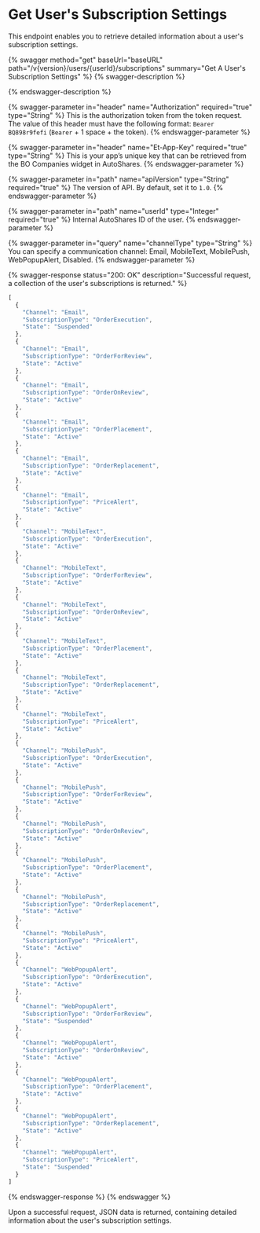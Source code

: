 # Get User's Subscription Settings

This endpoint enables you to retrieve detailed information about a user's subscription settings.

{% swagger method="get" baseUrl="baseURL" path="/v{version}/users/{userId}/subscriptions" summary="Get A User's Subscription Settings" %}
{% swagger-description %}

{% endswagger-description %}

{% swagger-parameter in="header" name="Authorization" required="true" type="String" %}
This is the authorization token from the token request. The value of this header must have the following format: `Bearer BQ898r9fefi` (`Bearer` + 1 space + the token).
{% endswagger-parameter %}

{% swagger-parameter in="header" name="Et-App-Key" required="true" type="String" %}
This is your app’s unique key that can be retrieved from the BO Companies widget in AutoShares.
{% endswagger-parameter %}

{% swagger-parameter in="path" name="apiVersion" type="String" required="true" %}
The version of API. By default, set it to `1.0`.
{% endswagger-parameter %}

{% swagger-parameter in="path" name="userId" type="Integer" required="true" %}
Internal AutoShares ID of the user.
{% endswagger-parameter %}

{% swagger-parameter in="query" name="channelType" type="String" %}
You can specify a communication channel: Email, MobileText, MobilePush, WebPopupAlert, Disabled.
{% endswagger-parameter %}

{% swagger-response status="200: OK" description="Successful request, a collection of the user's subscriptions is returned." %}
```javascript
[
  {
    "Channel": "Email",
    "SubscriptionType": "OrderExecution",
    "State": "Suspended"
  },
  {
    "Channel": "Email",
    "SubscriptionType": "OrderForReview",
    "State": "Active"
  },
  {
    "Channel": "Email",
    "SubscriptionType": "OrderOnReview",
    "State": "Active"
  },
  {
    "Channel": "Email",
    "SubscriptionType": "OrderPlacement",
    "State": "Active"
  },
  {
    "Channel": "Email",
    "SubscriptionType": "OrderReplacement",
    "State": "Active"
  },
  {
    "Channel": "Email",
    "SubscriptionType": "PriceAlert",
    "State": "Active"
  },
  {
    "Channel": "MobileText",
    "SubscriptionType": "OrderExecution",
    "State": "Active"
  },
  {
    "Channel": "MobileText",
    "SubscriptionType": "OrderForReview",
    "State": "Active"
  },
  {
    "Channel": "MobileText",
    "SubscriptionType": "OrderOnReview",
    "State": "Active"
  },
  {
    "Channel": "MobileText",
    "SubscriptionType": "OrderPlacement",
    "State": "Active"
  },
  {
    "Channel": "MobileText",
    "SubscriptionType": "OrderReplacement",
    "State": "Active"
  },
  {
    "Channel": "MobileText",
    "SubscriptionType": "PriceAlert",
    "State": "Active"
  },
  {
    "Channel": "MobilePush",
    "SubscriptionType": "OrderExecution",
    "State": "Active"
  },
  {
    "Channel": "MobilePush",
    "SubscriptionType": "OrderForReview",
    "State": "Active"
  },
  {
    "Channel": "MobilePush",
    "SubscriptionType": "OrderOnReview",
    "State": "Active"
  },
  {
    "Channel": "MobilePush",
    "SubscriptionType": "OrderPlacement",
    "State": "Active"
  },
  {
    "Channel": "MobilePush",
    "SubscriptionType": "OrderReplacement",
    "State": "Active"
  },
  {
    "Channel": "MobilePush",
    "SubscriptionType": "PriceAlert",
    "State": "Active"
  },
  {
    "Channel": "WebPopupAlert",
    "SubscriptionType": "OrderExecution",
    "State": "Active"
  },
  {
    "Channel": "WebPopupAlert",
    "SubscriptionType": "OrderForReview",
    "State": "Suspended"
  },
  {
    "Channel": "WebPopupAlert",
    "SubscriptionType": "OrderOnReview",
    "State": "Active"
  },
  {
    "Channel": "WebPopupAlert",
    "SubscriptionType": "OrderPlacement",
    "State": "Active"
  },
  {
    "Channel": "WebPopupAlert",
    "SubscriptionType": "OrderReplacement",
    "State": "Active"
  },
  {
    "Channel": "WebPopupAlert",
    "SubscriptionType": "PriceAlert",
    "State": "Suspended"
  }
]
```
{% endswagger-response %}
{% endswagger %}

Upon a successful request, JSON data is returned, containing detailed information about the user's subscription settings.
